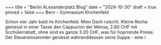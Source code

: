 +++
title = "Berlin ALexanderplatz Blog"
date = "2024-10-30"
draft = true
pinned = false
+++
Bern - Gymnasium Krichenfeld

Schon vier Jahr bald im Kirchenfeld. Mein Dach rutscht. Kleine Recha geniesst in einer Tasse den Cappucion der Mensa, 2.80 CHF mit Scchülerrabatt, ohne sind es ganze 3.20 CHF, was für hoprrende Preise. Der Steuereinsammler geniesst währenddessen seine Suppe - eine i